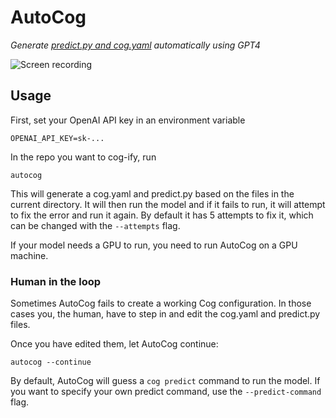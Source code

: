 # AutoCog

_Generate [predict.py and cog.yaml](https://github.com/replicate/cog) automatically using GPT4_

![Screen recording](assets/screen-recording.gif)

## Usage

First, set your OpenAI API key in an environment variable

```
OPENAI_API_KEY=sk-...
```

In the repo you want to cog-ify, run

```
autocog
```

This will generate a cog.yaml and predict.py based on the files in the current directory. It will then run the model and if it fails to run, it will attempt to fix the error and run it again. By default it has 5 attempts to fix it, which can be changed with the `--attempts` flag.

If your model needs a GPU to run, you need to run AutoCog on a GPU machine.

### Human in the loop

Sometimes AutoCog fails to create a working Cog configuration. In those cases you, the human, have to step in and edit the cog.yaml and predict.py files.

Once you have edited them, let AutoCog continue:

```
autocog --continue
```

By default, AutoCog will guess a `cog predict` command to run the model. If you want to specify your own predict command, use the `--predict-command` flag.
